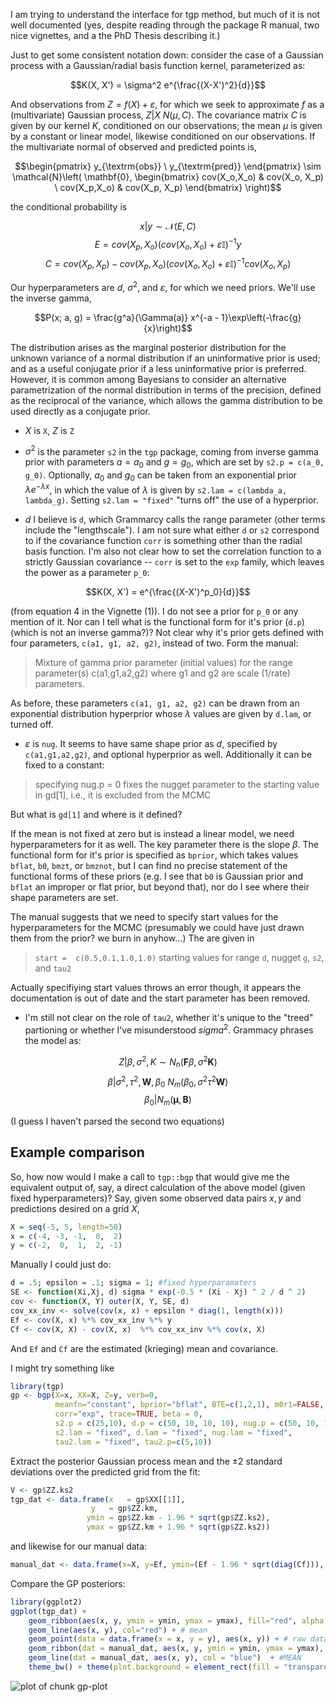 




I am trying to understand the interface for tgp method, but much of it is not well documented (yes, despite reading through the package R manual, two nice vignettes, and a the PhD Thesis describing it.)

Just to get some consistent notation down: consider the case of a Gaussian process with a Gaussian/radial basis function kernel, parameterized as:

$$K(X, X') = \sigma^2 e^{\frac{(X-X')^2}{d}}$$

And observations from $Z = f(X) + \varepsilon$, for which we seek to approximate $f$ as a (multivariate) Gaussian process, $Z | X ~ N(\mu, C)$. The covariance matrix $C$ is given by our kernel $K$, conditioned on our observations; the mean $\mu$ is given by a constant or linear model, likewise conditioned on our observations.  If the multivariate normal of observed and predicted points is,

$$\begin{pmatrix} y_{\textrm{obs}} \ y_{\textrm{pred}} \end{pmatrix} \sim \mathcal{N}\left( \mathbf{0}, \begin{bmatrix} cov(X_o,X_o) & cov(X_o, X_p) \ cov(X_p,X_o) & cov(X_p, X_p) \end{bmatrix} \right)$$

the conditional probability is

$$x|y \sim \mathcal{N}(E,C)$$ $$E = cov(X_p, X_o) (cov(X_o,X_o) + \varepsilon \mathbb{I}) ^{-1} y$$ $$C= cov(X_p, X_p) - cov(X_p, X_o) (cov(X_o,X_o)+ \varepsilon \mathbb{I} )^{-1} cov(X_o, X_p)$$


Our hyperparameters are $d$, $\sigma^2$, and $\varepsilon$, for which we need priors.  We'll use the inverse gamma,

$$P(x; a, g) = \frac{g^a}{\Gamma(a)} x^{-a - 1}\exp\left(-\frac{g}{x}\right)$$

The distribution arises as the marginal posterior distribution for the unknown variance of a normal distribution if an uninformative prior is used; and as a useful conjugate prior if a less uninformative prior is preferred. However, it is common among Bayesians to consider an alternative parametrization of the normal distribution in terms of the precision, defined as the reciprocal of the variance, which allows the gamma distribution to be used directly as a conjugate prior.

* $X$ is `X`, $Z$ is `Z` 

* $\sigma^2$ is the parameter `s2` in the `tgp` package, coming from inverse gamma prior with parameters $a = a_0$ and $g = g_0$, which are set by `s2.p = c(a_0, g_0)`.  Optionally, $a_0$ and $g_0$ can be taken from an exponential prior $\lambda e^{-\lambda x}$, in which the value of $\lambda$ is given by `s2.lam = c(lambda_a, lambda_g)`.  Setting `s2.lam = "fixed"` "turns off" the use of a hyperprior.  

* $d$ I believe is `d`, which Grammarcy calls the range parameter (other terms include the "lengthscale"). I am not sure what either `d` or `s2` correspond to if the covariance function `corr` is something other than the radial basis function.  I'm also not clear how to set the correlation function to a strictly Gaussian covariance -- `corr` is set to the `exp` family, which leaves the power as a parameter `p_0`:

$$K(X, X') =  e^{\frac{(X-X')^p_0}{d}}$$

(from equation 4 in the Vignette (1)).  I do not see a prior for `p_0` or any mention of it.  Nor can I tell what is the functional form for it's prior (`d.p`) (which is not an inverse gamma?)?  Not clear why it's prior gets defined with four parameters, `c(a1, g1, a2, g2)`, instead of two.   Form the manual:

> Mixture of gamma prior parameter (initial values) for the range parameter(s) c(a1,g1,a2,g2) where g1 and g2 are scale (1/rate) parameters.  

As before, these parameters  `c(a1, g1, a2, g2)` can be drawn from an exponential distribution hyperprior whose $\lambda$ values are given by `d.lam`, or turned off.  

* $\varepsilon$ is `nug`.  It seems to have same shape prior as $d$, specified by `c(a1,g1,a2,g2)`, and optional hyperprior as well.  Additionally it can be fixed to a constant:

> specifying nug.p = 0 fixes the nugget parameter to the starting value in gd[1], i.e., it is excluded from the MCMC

But what is `gd[1]` and where is it defined?

If the mean is not fixed at zero but is instead a linear model, we need hyperparameters for it as well.  The key parameter there is the slope $\beta$.  The functional form for it's prior is specified as `bprior`, which takes values `bflat`, `b0`, `bmzt`, or `bmznot`, but I can find no precise statement of the functional forms of these priors (e.g. I see that `b0` is Gaussian prior and `bflat` an improper or flat prior, but beyond that), nor do I see where their shape parameters are set.  

The manual suggests that we need to specify start values for the hyperparameters for the MCMC (presumably we could have just drawn them from the prior? we burn in anyhow...)  The are given in 

> `start =  c(0.5,0.1,1.0,1.0)` starting values for range `d`, nugget `g`, `s2`, and `tau2`

Actually specifiying start values throws an error though, it appears the documentation is out of date and the start parameter has been removed.  

* I'm still not clear on the role of `tau2`, whether it's unique to the "treed" partioning or whether I've misunderstood $sigma^2$.  Grammacy phrases the model as: 

$$Z | \beta, \sigma^2, K \sim N_n(\mathbf{F} \beta, \sigma^2 \mathbf{K}) $$
$$ \beta | \sigma^2, \tau^2, \mathbf{W}, \beta_0 ~ N_m(\beta_0, \sigma^2 \tau^2 \mathbf{W} )  $$
$$\beta_0 | N_m(\mathbf{\mu}, \mathbf{B})$$

(I guess I haven't parsed the second two equations)


## Example comparison

So, how now would I make a call to `tgp::bgp` that would give me the equivalent output of, say, a direct calculation of the above model (given fixed hyperparameters)?  Say, given some observed data pairs $x,y$ and predictions desired on a grid $X$,


```r
X = seq(-5, 5, length=50)
x = c(-4, -3, -1,  0,  2)
y = c(-2,  0,  1,  2, -1)
```


Manually I could just do:


```r
d = .5; epsilon = .1; sigma = 1; #fixed hyperparamaters
SE <- function(Xi,Xj, d) sigma * exp(-0.5 * (Xi - Xj) ^ 2 / d ^ 2)
cov <- function(X, Y) outer(X, Y, SE, d) 
cov_xx_inv <- solve(cov(x, x) + epsilon * diag(1, length(x)))
Ef <- cov(X, x) %*% cov_xx_inv %*% y
Cf <- cov(X, X) - cov(X, x)  %*% cov_xx_inv %*% cov(x, X)
```


And `Ef` and `Cf` are the estimated (krieging) mean and covariance.

I might try something like



```r
library(tgp)
gp <- bgp(X=x, XX=X, Z=y, verb=0,
          meanfn="constant", bprior="bflat", BTE=c(1,2,1), m0r1=FALSE, 
          corr="exp", trace=TRUE, beta = 0,
          s2.p = c(25,10), d.p = c(50, 10, 10, 10), nug.p = c(50, 10, 10, 10),
          s2.lam = "fixed", d.lam = "fixed", nug.lam = "fixed", 
          tau2.lam = "fixed", tau2.p=c(5,10))
```



Extract the posterior Gaussian process mean and the $\pm 2$ standard deviations over the predicted grid from the fit:


```r
V <- gp$ZZ.ks2
tgp_dat <- data.frame(x   = gp$XX[[1]], 
                  y   = gp$ZZ.km, 
                 ymin = gp$ZZ.km - 1.96 * sqrt(gp$ZZ.ks2), 
                 ymax = gp$ZZ.km + 1.96 * sqrt(gp$ZZ.ks2))
```


and likewise for our manual data:


```r
manual_dat <- data.frame(x=X, y=Ef, ymin=(Ef - 1.96 * sqrt(diag(Cf))), ymax=(Ef + 2 * sqrt(diag(Cf))))
```



Compare the GP posteriors:


```r
library(ggplot2)
ggplot(tgp_dat) +
    geom_ribbon(aes(x, y, ymin = ymin, ymax = ymax), fill="red", alpha = .1) + # Var
    geom_line(aes(x, y), col="red") + # mean
    geom_point(data = data.frame(x = x, y = y), aes(x, y)) + # raw data
    geom_ribbon(dat = manual_dat, aes(x, y, ymin = ymin, ymax = ymax), fill = "blue", alpha = .1) + # Var
    geom_line(dat = manual_dat, aes(x, y), col = "blue")  + #MEAN    
    theme_bw() + theme(plot.background = element_rect(fill = "transparent",colour = NA))
```

![plot of chunk gp-plot](http://carlboettiger.info/assets/figures/2012-12-07-c431834819-gp-plot.png) 



